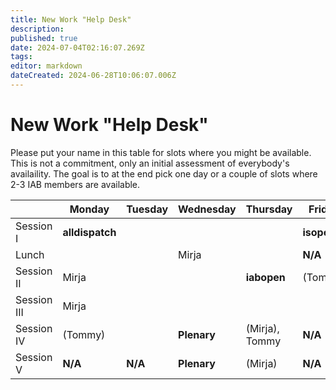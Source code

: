 ```yaml
---
title: New Work "Help Desk"
description: 
published: true
date: 2024-07-04T02:16:07.269Z
tags: 
editor: markdown
dateCreated: 2024-06-28T10:06:07.006Z
---
```


# New Work "Help Desk"

Please put your name in this table for slots where you might be available. This is not a commitment, only an initial assessment of everybody's availaility. The goal is to at the end pick one day or a couple of slots where 2-3 IAB members are available.

|           | Monday            | Tuesday   | Wednesday    | Thursday     | Friday      |
| --        | ---               |    ----   |---           | ---          |    ----     |
|Session I  | **alldispatch**	|           |              |              | **isopen** |
|Lunch      |               	  |           | Mirja        |              | **N/A**    |
|Session II | Mirja             |           |              | **iabopen** |  (Tommy)      |
|Session III| Mirja   	        |           |              |              |             |
|Session IV | (Tommy)     	  |           | **Plenary** | (Mirja), Tommy      | **N/A**    |
|Session  V | **N/A**      	   | **N/A**  | **Plenary** | (Mirja)      | **N/A**    |